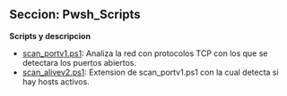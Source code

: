 ## Seccion: Pwsh_Scripts
**Scripts y descripcion**
- [scan_portv1.ps1](scan_portv1.ps1): Analiza la red con protocolos TCP con los que se detectara los puertos abiertos.
- [scan_alivev2.ps1](scan_alivev2.ps1): Extension de scan_portv1.ps1 con la cual detecta si hay hosts activos.